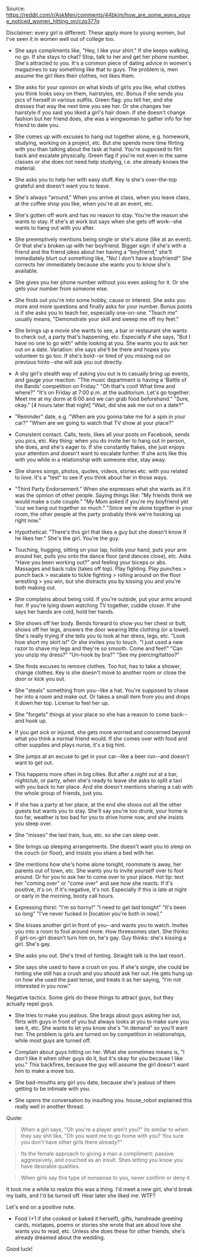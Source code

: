 Source: https://reddit.com/r/AskMen/comments/44bkjm/how_are_some_ways_youve_noticed_women_hitting_on/czp377q

Disclaimer: every girl is different. These apply more to young women, but I've seen it in women well out of college too.

* She says compliments like, "Hey, I like your shirt." If she keeps walking, no go. If she stays to chat? Stop, talk to her and get her phone number. She's attracted to you. It's a common piece of dating advice in women's magazines to say something like that to guys. The problem is, men assume the girl likes their clothes, not likes them.

* She asks for your opinion on what kinds of girls you like, what clothes you think looks sexy on them, hairstyles, etc. Bonus if she sends you pics of herself in various outfits. Green flag: you tell her, and she dresses that way the next time you see her. Or she changes her hairstyle if you said you liked a girl's hair down. If she doesn't change fashion but her friend does, she was a wingwoman to gather info for her friend to date you.

* She comes up with excuses to hang out together alone, e.g. homework, studying, working on a project, etc. But she spends more time flirting with you than talking about the task at hand. You're supposed to flirt back and escalate physically. Green flag if you're not even in the same classes or she does not need help studying, i.e. she already knows the material.

* She asks you to help her with easy stuff. Key is she's over-the-top grateful and doesn't want you to leave.

* She's always "around." When you arrive at class, when you leave class, at the coffee shop you like, when you're at an event, etc.

* She's gotten off work and has no reason to stay. You're the reason she wants to stay. If she's at work but says when she gets off work--she wants to hang out with you after.

* She preemptively mentions being single or she's alone (like at an event). Or that she's broken up with her boyfriend. Bigger sign: if she's with a friend and the friend jokes about her having a "boyfriend," she'll immediately blurt out something like, "No! I don't have a boyfriend!" She corrects her immediately because she wants you to know she's available.

* She gives you her phone number without you even asking for it. Or she gets your number from someone else.

* She finds out you're into some hobby, cause or interest. She asks you more and more questions and finally asks for your number. Bonus points is if she asks you to teach her, especially one-on-one. "Teach me" usually means, "Demonstrate your skill and sweep me off my feet."

* She brings up a movie she wants to see, a bar or restaurant she wants to check out, a party that's happening, etc. Especially if she says, "But I have no one to go with" while looking at you. She wants you to ask her out on a date. Variation: she says she'll be there and hopes you volunteer to go too. If she's bold--or tired of you missing out on previous hints--she will ask you out directly.

* A shy girl's stealth way of asking you out is to casually bring up events, and gauge your reaction. "The music department is having a 'Battle of the Bands' competition on Friday." "Oh that's cool! What time and where?" "It's on Friday at 7:00 p.m. at the auditorium. Let's go together. Meet me at my dorm at 6:00 and we can grab food beforehand." "Sure, okay." [4 hours later that night] "Wait, did she ask me out on a date?"

* "Reminder" date, e.g. "When are you gonna take me for a spin in your car?" "When are we going to watch that TV show at your place?"

* Consistent contact. Calls, texts, likes all your posts on Facebook, sends you pics, etc. Key thing: when you do invite her to hang out in person, she does, and she's eager to. If she constantly flakes, she just enjoys your attention and doesn't want to escalate further. If she acts like this with you while in a relationship with someone else, stay away.

* She shares songs, photos, quotes, videos, stories etc. with you related to love. It's a "test" to see if you think about her in those ways.

* "Third Party Endorsement." When she expresses what she wants as if it was the opinion of other people. Saying things like: "My friends think we would make a cute couple." "My Mom asked if you're my boyfriend yet 'cuz we hang out together so much." "Since we're alone together in your room, the other people at the party probably think we're hooking up right now."

* Hypothetical: "There's this girl that likes a guy but she doesn't know if he likes her." She's the girl. You're the guy.

* Touching, hugging, sitting on your lap, holds your hand, puts your arm around her, pulls you onto the dance floor (and dances close), etc. Asks "Have you been working out?" and feeling your biceps or abs. Massages and back rubs (takes off top). Play fighting. Play punches > punch back > escalate to tickle fighting > rolling around on the floor wrestling > you win, but she distracts you by kissing you and you're both making out.

* She complains about being cold. If you're outside, put your arms around her. If you're lying down watching TV together, cuddle closer. If she says her hands are cold, hold her hands.

* She shows off her body. Bends forward to show you her chest or butt, shows off her legs, answers the door wearing little clothing (or a towel). She's really trying if she tells you to look at her dress, legs, etc. "Look how short my skirt is!" Or she invites you to touch. "I just used a new razor to shave my legs and they're so smooth. Come and feel!" "Can you unzip my dress?" "Un-hook by bra?" "See my piercing/tattoo?"

* She finds excuses to remove clothes. Too hot, has to take a shower, change clothes. Key is she doesn't move to another room or close the door or kick you out.

* She "steals" something from you--like a hat. You're supposed to chase her into a room and make out. Or takes a small item from you and drops it down her top. License to feel her up.

* She "forgets" things at your place so she has a reason to come back--and hook up.

* If you get sick or injured, she gets more worried and concerned beyond what you think a normal friend would. If she comes over with food and other supplies and plays nurse, it's a big hint.

* She jumps at an excuse to get in your car--like a beer run--and doesn't want to get out.

* This happens more often in big cities. But after a night out at a bar, nightclub, or party, when she's ready to leave she asks to split a taxi with you back to her place. And she doesn't mentions sharing a cab with the whole group of friends, just you.

* If she has a party at her place, at the end she shoos out all the other guests but wants you to stay. She'll say you're too drunk, your home is too far, weather is too bad for you to drive home now, and she insists you sleep over.

* She "misses" the last train, bus, etc. so she can sleep over.

* She brings up sleeping arrangements. She doesn't want you to sleep on the couch (or floor), and insists you share a bed with her.

* She mentions how she's home alone tonight, roommate is away, her parents out of town, etc. She wants you to invite yourself over to fool around. Or for you to ask her to come over to your place. Hot tip: text her "coming over" or "come over" and see how she reacts. If it's positive, it's on. If it's negative, it's not. Especially if this is late at night or early in the morning, booty call hours.

* Expressing thirst: "I'm so horny!" "I need to get laid tonight" "It's been so long" "I've never fucked in [location you're both in now]."

* She kisses another girl in front of you--and wants you to watch. Invites you into a room to fool around more. How threesomes start. She thinks: if girl-on-girl doesn't turn him on, he's gay. Guy thinks: she's kissing a girl. She's gay.

* She asks you out. She's tired of hinting. Straight talk is the last resort.

* She says she used to have a crush on you. If she's single, she could be hinting she still has a crush and you should ask her out. He gets hung up on how she used the past tense, and treats it as her saying, "I'm not interested in you now."

Negative tactics. Some girls do these things to attract guys, but they actually repel guys.

* She tries to make you jealous. She brags about guys asking her out, flirts with guys in front of you but always looks at you to make sure you see it, etc. She wants to let you know she's "in demand" so you'll want her. The problem is girls are turned on by competition in relationships, while most guys are turned off.

* Complain about guys hitting on her. What she sometimes means is, "I don't like it when other guys do it, but it's okay for you because I like you." This backfires, because the guy will assume the girl doesn't want him to make a move too.

* She bad-mouths any girl you date, because she's jealous of them getting to be intimate with you.

* She opens the conversation by insulting you. house_robot explained this really well in another thread.

Quote:

> When a girl says, "Oh you're a player aren't you?" its similar to when they say shit like, "Oh you want me to go home with you? You sure you don't have other girls there already?"

> Its the female approach to giving a man a compliment: passive aggressively, and couched as an insult. Shes letting you know you have desirable qualities.

> When girls say this type of nonsense to you, never confirm or deny it.

It took me a while to realize this was a thing. I'd meet a new girl, she'd break my balls, and I'd be turned off. Hear later she liked me. WTF?

Let's end on a positive note.

* Food (+1 if she cooked or baked it herself), gifts, handmade greeting cards, mixtapes, poems or stories she wrote that are about love she wants you to read, etc. Unless she does these for other friends, she's already dreamed about the wedding.

Good luck!

